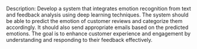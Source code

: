 Description:
Develop a system that integrates emotion recognition from text and feedback analysis using deep learning techniques. The system should be able to predict the emotion of customer reviews and categorize them accordingly. It should also send appropriate emails based on the predicted emotions. The goal is to enhance customer experience and engagement by understanding and responding to their feedback effectively.

